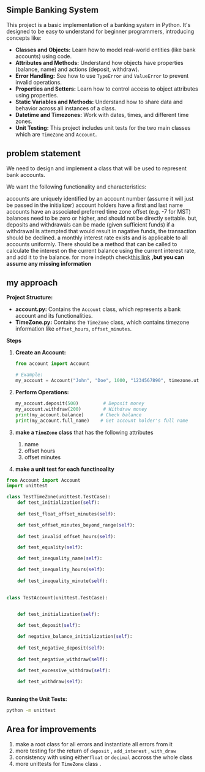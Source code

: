## Simple Banking System  

This project is a basic implementation of a banking system in Python. It's designed to be easy to understand for beginner programmers, introducing concepts like:

* **Classes and Objects:** Learn how to model real-world entities (like bank accounts) using code.
* **Attributes and Methods:** Understand how objects have properties (balance, name) and actions (deposit, withdraw).
* **Error Handling:** See how to use `TypeError` and `ValueError` to prevent invalid operations.
* **Properties and Setters:** Learn how to control access to object attributes using properties.
* **Static Variables and Methods:** Understand how to share data and behavior across all instances of a class.
* **Datetime and Timezones:** Work with dates, times, and different time zones. 
* **Unit Testing:**  This project includes unit tests for the two main classes which are `TimeZone` and `Account`.

## problem statement 
We need to design and implement a class that will be used to represent bank accounts.

We want the following functionality and characteristics:

accounts are uniquely identified by an account number (assume it will just be passed in the initializer)
account holders have a first and last name
accounts have an associated preferred time zone offset (e.g. -7 for MST)
balances need to be zero or higher, and should not be directly settable.
but, deposits and withdrawals can be made (given sufficient funds)
if a withdrawal is attempted that would result in nagative funds, the transaction should be declined.
a monthly interest rate exists and is applicable to all accounts uniformly. There should be a method that can be called to calculate
the interest on the current balance using the current interest rate, and add it to the balance. 
for more indepth check[this link](https://github.com/fbaptiste/python-deepdive/blob/main/Part%204/Section%2003%20-%20Project%201/01%20-%20Project%201.ipynb)
__,but you can assume any missing information__
## my approach 

**Project Structure:**

* **account.py:** Contains the `Account` class, which represents a bank account and its functionalities.
* **TimeZone.py:** Contains the `TimeZone` class, which contains timezone information like `offset_hours`, `offset_minutes`.

**Steps**


1. **Create an Account:**
   ```python
   from account import Account

   # Example:
   my_account = Account("John", "Doe", 1000, "1234567890", timezone.utc)
   ```

2. **Perform Operations:**
   ```python
   my_account.deposit(500)         # Deposit money
   my_account.withdraw(200)        # Withdraw money
   print(my_account.balance)      # Check balance
   print(my_account.full_name)    # Get account holder's full name
   ```
3. **make a `TimeZone` class** that has the following attributes
   1. name 
   2. offset hours 
   3. offset minutes 
4. **make a unit test for each functinoality**
```python
from Account import Account
import unittest

class TestTimeZone(unittest.TestCase):
    def test_initialization(self):
       
    def test_float_offset_minutes(self):

    def test_offset_minutes_beyond_range(self):
       
    def test_invalid_offset_hours(self):

    def test_equality(self):

    def test_inequality_name(self):

    def test_inequality_hours(self):
   
    def test_inequality_minute(self):
      

class TestAccount(unittest.TestCase):


    def test_initialization(self):
  
    def test_deposit(self):

    def negative_balance_initialization(self):
 
    def test_negative_deposit(self):
         
    def test_negative_withdraw(self):
        
    def test_excessive_withdraw(self):

    def test_withdraw(self):
        

```

**Running the Unit Tests:**

```bash
python -m unittest   
```

## Area for improvements
1.  make a root class for all errors  and instantiate all errors from it 
2. more testing for the return of `deposit` , `add_interest` , `with_draw`
3. consistency with using either`float` or `decimal` accross the whole class 
4. more unittests for `TimeZone` class .
